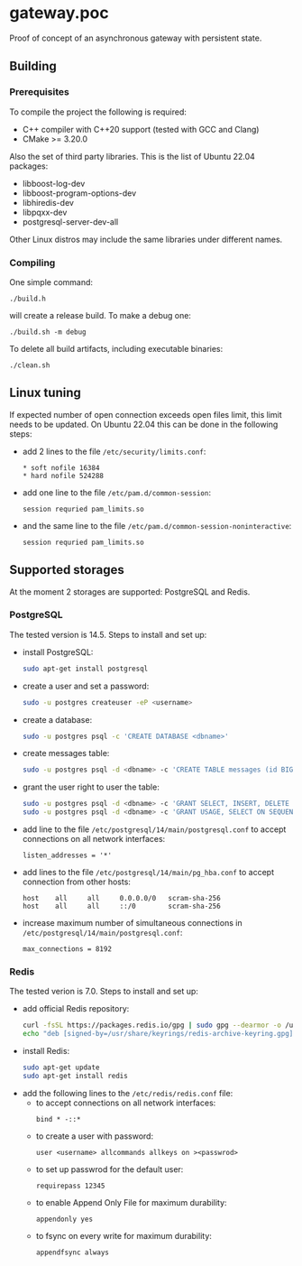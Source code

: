 # gateway.poc
Proof of concept of an asynchronous gateway with persistent state.

## Building

### Prerequisites

To compile the project the following is required:
- C++ compiler with C++20 support (tested with GCC and Clang)
- CMake >= 3.20.0

Also the set of third party libraries. This is the list of Ubuntu 22.04 packages:
- libboost-log-dev
- libboost-program-options-dev
- libhiredis-dev
- libpqxx-dev
- postgresql-server-dev-all

Other Linux distros may include the same libraries under different names.

### Compiling

One simple command:
```
./build.h
```
will create a release build. To make a debug one:
```
./build.sh -m debug
```
To delete all build artifacts, including executable binaries:
```
./clean.sh
```

## Linux tuning

If expected number of open connection exceeds open files limit, this limit needs to be updated. On Ubuntu 22.04 this can be done in the following steps:

- add 2 lines to the file `/etc/security/limits.conf`:
    ```
    * soft nofile 16384
    * hard nofile 524288
    ```
- add one line to the file `/etc/pam.d/common-session`:
    ```
    session requried pam_limits.so
    ```
- and the same line to the file `/etc/pam.d/common-session-noninteractive`:
    ```
    session requried pam_limits.so
    ```

## Supported storages

At the moment 2 storages are supported: PostgreSQL and Redis.

### PostgreSQL

The tested version is 14.5. Steps to install and set up:
- install PostgreSQL:
    ```sh
    sudo apt-get install postgresql
    ```
- create a user and set a password:
    ```sh
    sudo -u postgres createuser -eP <username>
    ```
- create a database:
    ```sh
    sudo -u postgres psql -c 'CREATE DATABASE <dbname>'
    ```
- create messages table:
    ```sh
    sudo -u postgres psql -d <dbname> -c 'CREATE TABLE messages (id BIGSERIAL PRIMARY KEY, ts TIMESTAMP NOT NULL DEFAULT NOW(), data BYTEA NOT NULL)'
    ```
- grant the user right to user the table:
    ```sh
    sudo -u postgres psql -d <dbname> -c 'GRANT SELECT, INSERT, DELETE ON TABLE messages TO "<username>"'
    sudo -u postgres psql -d <dbname> -c 'GRANT USAGE, SELECT ON SEQUENCE messages_id_seq TO "<username>"'
    ```
- add line to the file `/etc/postgresql/14/main/postgresql.conf` to accept connections on all network interfaces:
    ```
    listen_addresses = '*'
    ```
- add lines to the file `/etc/postgresql/14/main/pg_hba.conf` to accept connection from other hosts:
    ```
    host    all     all     0.0.0.0/0   scram-sha-256
    host    all     all     ::/0        scram-sha-256
    ```
- increase maximum number of simultaneous connections in `/etc/postgresql/14/main/postgresql.conf`:
    ```
    max_connections = 8192
    ```

### Redis

The tested verion is 7.0. Steps to install and set up:
- add official Redis repository:
    ```sh
    curl -fsSL https://packages.redis.io/gpg | sudo gpg --dearmor -o /usr/share/keyrings/redis-archive-keyring.gpg
    echo "deb [signed-by=/usr/share/keyrings/redis-archive-keyring.gpg] https://packages.redis.io/deb $(lsb_release -cs) main" | sudo tee /etc/apt/sources.list.d/redis.list
    ```
- install Redis:
    ```sh
    sudo apt-get update
    sudo apt-get install redis
    ```
- add the following lines to the `/etc/redis/redis.conf` file:
    - to accept connections on all network interfaces:
        ```
        bind * -::*
        ```
    - to create a user with password:
        ```
        user <username> allcommands allkeys on ><passwrod>
        ```
    - to set up passwrod for the default user:
        ```
        requirepass 12345
        ```
    - to enable Append Only File for maximum durability:
        ```
        appendonly yes
        ```
    - to fsync on every write for maximum durability:
        ```
        appendfsync always
        ```
